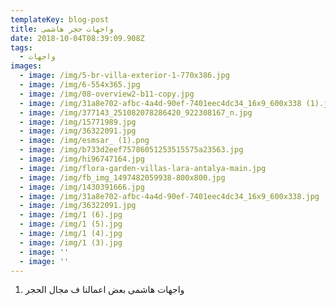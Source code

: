 ```yaml
---
templateKey: blog-post
title: واجهات حجر هاشمى
date: 2018-10-04T08:39:09.908Z
tags:
  - واجهات
images:
  - image: /img/5-br-villa-exterior-1-770x386.jpg
  - image: /img/6-554x365.jpg
  - image: /img/08-overview2-b11-copy.jpg
  - image: /img/31a8e702-afbc-4a4d-90ef-7401eec4dc34_16x9_600x338 (1).jpg
  - image: /img/377143_251082078286420_922308167_n.jpg
  - image: /img/15771989.jpg
  - image: /img/36322091.jpg
  - image: /img/esmsar_ (1).png
  - image: /img/b733d2eef75786051253515575a23563.jpg
  - image: /img/hi96747164.jpg
  - image: /img/flora-garden-villas-lara-antalya-main.jpg
  - image: /img/fb_img_1497482059938-800x800.jpg
  - image: /img/1430391666.jpg
  - image: /img/31a8e702-afbc-4a4d-90ef-7401eec4dc34_16x9_600x338.jpg
  - image: /img/36322091.jpg
  - image: /img/1 (6).jpg
  - image: /img/1 (5).jpg
  - image: /img/1 (4).jpg
  - image: /img/1 (3).jpg
  - image: ''
  - image: ''
---
```

1. واجهات هاشمى  بعض اعمالنا ف مجال الحجر
